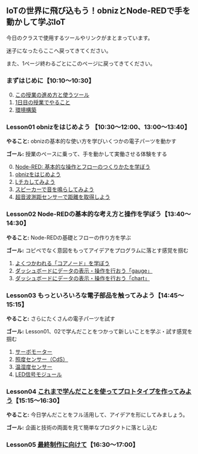 
## IoTの世界に飛び込もう！obnizとNode-REDで手を動かして学ぶIoT

今日のクラスで使用するツールやリンクがまとまっています。

迷子になったらここへ戻ってきてください。

また、1ページ終わるごとにこのページに戻ってきてください。


### まずはじめに【10:10〜10:30】
0. [この授業の進め方と使うツール](./lesson00-overview/00_tools.md)
1. [1日目の授業でやること](./lesson00-overview/01_overview.md)
2. [環境構築](./lesson00-overview/02_env.md) 

### Lesson01 obnizをはじめよう 【10:30〜12:00、13:00〜13:40】

**やること:** obnizの基本的な使い方を学びいくつかの電子パーツを動かす

**ゴール:** 授業のペースに乗って、手を動かして実働させる体験をする

0. [Node-RED: 基本的な操作とフローのつくりかたを学ぼう](./lesson01-obniz-basic/00_node-red-introduction.md)
1. [obnizをはじめよう](./lesson01-obniz-basic/01_start_obniz.md)
2. [Lチカしてみよう](./lesson01-obniz-basic/02_obniz-LED.md)
3. [スピーカーで音を鳴らしてみよう](./lesson01-obniz-basic/03_obniz-speaker.md)
4. [超音波測距センサーで距離を取得しよう](./lesson01-obniz-basic/04_obniz-distance.md)


### Lesson02 Node-REDの基本的な考え方と操作を学ぼう【13:40〜14:30】

**やること:** Node-REDの基礎とフローの作り方を学ぶ

**ゴール:** コピペでなく意図をもってアイデアをプログラムに落とす感覚を掴む

1. [よくつかわれる「コアノード」を学ぼう](./lesson02-node-red-basic/01_node-red-corenode.md)
2. [ダッシュボードにデータの表示・操作を行おう「gauge」](./lesson02-node-red-basic/02_node-red-dashboard-gauge.md)
2. [ダッシュボードにデータの表示・操作を行おう「chart」](./lesson02-node-red-basic/03_node-red-dashboard-chart.md)


### Lesson03 もっといろいろな電子部品を触ってみよう【14:45〜15:15】

**やること:** さらにたくさんの電子パーツを試す

**ゴール:** Lesson01、02で学んだことをつかって新しいことを学ぶ・試す感覚を掴む

1. [サーボモーター](./lesson03-obniz-advanced/01_obniz-servo.md)
2. [照度センサー（CdS）](./lesson03-obniz-advanced/02_obniz-cds.md)
3. [温湿度センサー](./lesson03-obniz-advanced/03_obniz-temp.md)
4. [LED信号モジュール](./lesson03-obniz-advanced/04_obniz-ledlights.md)

### Lesson04 [これまで学んだことを使ってプロトタイプを作ってみよう](./lesson04-prototyping.md)【15:15〜16:30】


**やること:** 今日学んだことをフル活用して、アイデアを形にしてみましょう。

**ゴール:** 企画と技術の両面を見て簡単なプロダクトに落とし込む

### Lesson05 [最終制作に向けて](./lesson05-closing.md)【16:30〜17:00】


